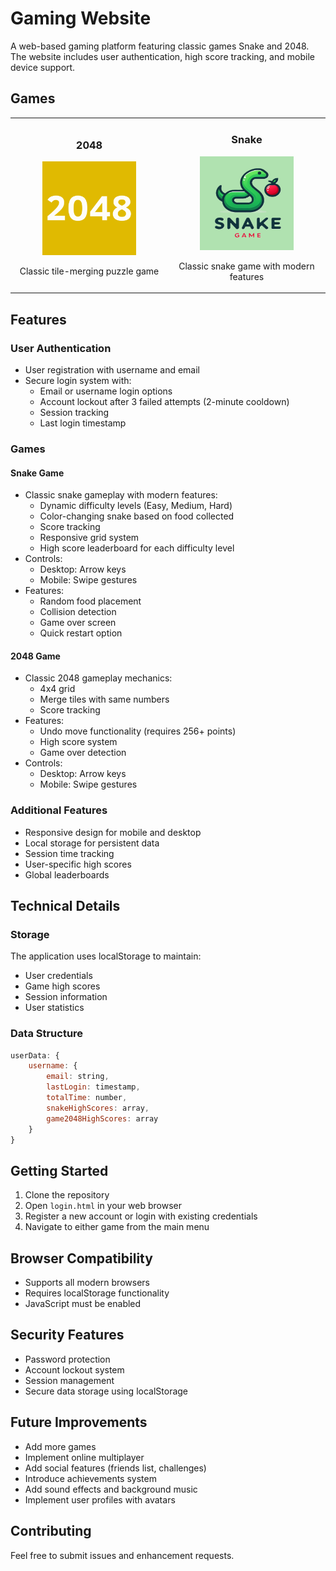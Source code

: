 # Gaming Website

A web-based gaming platform featuring classic games Snake and 2048. The website includes user authentication, high score tracking, and mobile device support.

## Games

<table>
<tr>
<td align="center" width="50%">

### 2048
<img src="images/2048.png" width="150" height="150" alt="2048 Game Icon"/>

Classic tile-merging puzzle game
</td>
<td align="center" width="50%">

### Snake
<img src="images/snake.png" width="150" height="150" alt="Snake Game Icon"/>

Classic snake game with modern features
</td>
</tr>
</table>

## Features

### User Authentication
- User registration with username and email
- Secure login system with:
  - Email or username login options
  - Account lockout after 3 failed attempts (2-minute cooldown)
  - Session tracking
  - Last login timestamp

### Games

#### Snake Game
- Classic snake gameplay with modern features:
  - Dynamic difficulty levels (Easy, Medium, Hard)
  - Color-changing snake based on food collected
  - Score tracking
  - Responsive grid system
  - High score leaderboard for each difficulty level
- Controls:
  - Desktop: Arrow keys
  - Mobile: Swipe gestures
- Features:
  - Random food placement
  - Collision detection
  - Game over screen
  - Quick restart option

#### 2048 Game
- Classic 2048 gameplay mechanics:
  - 4x4 grid
  - Merge tiles with same numbers
  - Score tracking
- Features:
  - Undo move functionality (requires 256+ points)
  - High score system
  - Game over detection
- Controls:
  - Desktop: Arrow keys
  - Mobile: Swipe gestures

### Additional Features
- Responsive design for mobile and desktop
- Local storage for persistent data
- Session time tracking
- User-specific high scores
- Global leaderboards

## Technical Details

### Storage
The application uses localStorage to maintain:
- User credentials
- Game high scores
- Session information
- User statistics

### Data Structure
```javascript
userData: {
    username: {
        email: string,
        lastLogin: timestamp,
        totalTime: number,
        snakeHighScores: array,
        game2048HighScores: array
    }
}
```

## Getting Started

1. Clone the repository
2. Open `login.html` in your web browser
3. Register a new account or login with existing credentials
4. Navigate to either game from the main menu

## Browser Compatibility
- Supports all modern browsers
- Requires localStorage functionality
- JavaScript must be enabled

## Security Features
- Password protection
- Account lockout system
- Session management
- Secure data storage using localStorage

## Future Improvements
- Add more games
- Implement online multiplayer
- Add social features (friends list, challenges)
- Introduce achievements system
- Add sound effects and background music
- Implement user profiles with avatars

## Contributing
Feel free to submit issues and enhancement requests.
